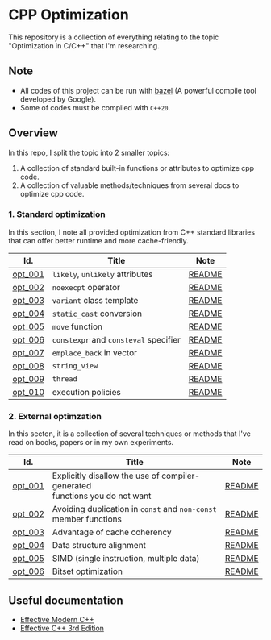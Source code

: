 # CPP Optimization
This repository is a collection of everything relating to the topic "Optimization in C/C++" that I'm researching.

## Note
- All codes of this project can be run with [bazel](https://bazel.build/) (A powerful compile tool developed by Google).
- Some of codes must be compiled with `C++20`.

## Overview
In this repo, I split the topic into 2 smaller topics:  
1. A collection of standard built-in functions or attributes to optimize cpp code.
2. A collection of valuable methods/techniques from several docs to optimize cpp code.

### 1. Standard optimization
In this section, I note all provided optimization from C++ standard libraries that can offer better runtime and more cache-friendly.

| Id.                           | Title                                 | Note    |
| ------                        | ------                                | ------  |
| [opt_001](std_optim/opt_001)  | `likely`, `unlikely` attributes       | [README](std_optim/opt_001/README.md) |
| [opt_002](std_optim/opt_002)  | `noexecpt` operator                   | [README](std_optim/opt_002/README.md) |
| [opt_003](std_optim/opt_003)  | `variant` class template              | [README](std_optim/opt_003/README.md) |
| [opt_004](std_optim/opt_004)  | `static_cast` conversion              | [README](std_optim/opt_004/README.md) |
| [opt_005](std_optim/opt_005)  | `move` function                       | [README](std_optim/opt_005/README.md) |
| [opt_006](std_optim/opt_006)	| `constexpr` and `consteval` specifier	| [README](std_optim/opt_006/README.md) |
| [opt_007](std_optim/opt_007)	| `emplace_back` in vector			        | [README](std_optim/opt_007/README.md)	|
| [opt_008](std_optim/opt_008)  | `string_view`                         | [README](std_optim/opt_008/README.md) |
| [opt_009](std_optim/opt_009)  | `thread`                              | [README](std_optim/opt_009/README.md) |
| [opt_010](std_optim/opt_010)  | execution policies                    | [README](std_optim/opt_010/README.md) |

### 2. External optimzation
In this secton, it is a collection of several techniques or methods that I've read on books, papers or in my own experiments.

| Id.                           | Title                                                                                | Note    |
| ------                        | ------                                                                               | ------  |
| [opt_001](ext_optim/opt_001)  | Explicitly disallow the use of compiler-generated <br /> functions you do not want   | [README](ext_optim/opt_001/README.md) |
| [opt_002](ext_optim/opt_002)  | Avoiding duplication in `const` and `non-const` <br /> member functions              | [README](ext_optim/opt_002/README.md) |
| [opt_003](ext_optim/opt_003)  | Advantage of cache coherency                                                         | [README](ext_optim/opt_003/README.md) |
| [opt_004](ext_optim/opt_004)  | Data structure alignment                                                             | [README](ext_optim/opt_004/README.md) |
| [opt_005](ext_optim/opt_005)	| SIMD (single instruction, multiple data)											   | [README](ext_optim/opt_005/README.md) |
| [opt_006](ext_optim/opt_006)  | Bitset optimization                                                                  | [README](ext_optim/opt_006/README.md) |

## Useful documentation
- [Effective Modern C++](docs/Effective_Modern_C__.pdf)
- [Effective C++ 3rd Edition](docs/Effective%20C++%203rd%20ed.pdf)
